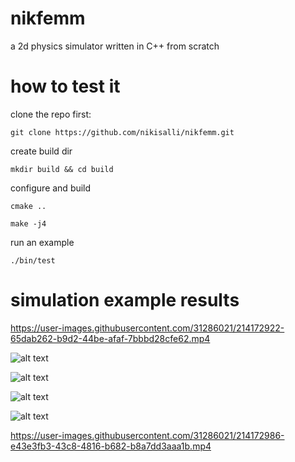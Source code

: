 # nikfemm
a 2d physics simulator written in C++ from scratch

# how to test it
clone the repo first:

``` git clone https://github.com/nikisalli/nikfemm.git ```

create build dir

``` mkdir build && cd build ```

configure and build

``` cmake .. ```

``` make -j4 ```

run an example

``` ./bin/test ```

# simulation example results

https://user-images.githubusercontent.com/31286021/214172922-65dab262-b9d2-44be-afaf-7bbbd28cfe62.mp4

![alt text](https://github.com/nikisalli/nikfemm/raw/main/images/iron.jpg "B plot iron C electromagnet and I iron piece")

![alt text](https://github.com/nikisalli/nikfemm/raw/main/images/halbach.jpg "halbach array")

![alt text](https://github.com/nikisalli/nikfemm/raw/main/images/motor.jpg "outrunner BLDC motor 2")

![alt text](https://github.com/nikisalli/nikfemm/raw/main/images/conductors.jpg "magnetic vector potential of rectangular conductors")

https://user-images.githubusercontent.com/31286021/214172986-e43e3fb3-43c8-4816-b682-b8a7dd3aaa1b.mp4
